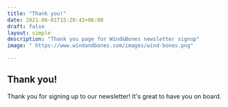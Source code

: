 ```yaml
---
title: "Thank you!"
date: 2021-06-01T15:28:43+06:00
draft: false
layout: simple
description: "Thank you page for Wind&Bones newsletter signup"
image: " https://www.windandbones.com/images/wind-bones.png"

---
```


## Thank you!

Thank you for signing up to our newsletter! It's great to have you on board.
